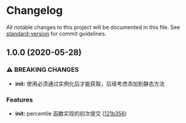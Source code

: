 # Changelog

All notable changes to this project will be documented in this file. See [standard-version](https://github.com/conventional-changelog/standard-version) for commit guidelines.

## 1.0.0 (2020-05-28)


### ⚠ BREAKING CHANGES

* **init:** 使用必须通过实例化后才能获取，后续考虑添加到静态方法

### Features

* **init:** percentile 函数实现的初次提交 ([121b356](https://github.com/YMaster/percentile/commit/121b356055cbcd532e3a1191de7d2a7d779501cd))
